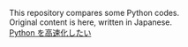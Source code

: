 This repository compares some Python codes.<br>
Original content is here, written in Japanese.<br>
[Python を高速化したい](http://nihaoshijie.hatenadiary.jp/entry/2018/01/11/020433)

<!--
repr が欲しいがために文字列を評価するような
ことをしようとすると死ぬ。
別途 repr があればそれでいい。

 コードが複雑になる。
 引数の評価が計測時間に入る。
-->
